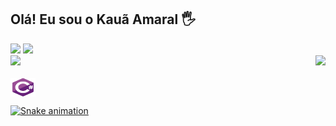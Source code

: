 ## Olá! Eu sou o Kauã Amaral 🖐️

<div> 
  <a href = "mailto:kauaamaral10@gmail.com"><img src="https://img.shields.io/badge/-Gmail-%23333?style=for-the-badge&logo=gmail&logoColor=white" target="_blank"></a>
  <a href="https://www.linkedin.com/in/kauaamaral/" target="_blank"><img src="https://img.shields.io/badge/-LinkedIn-%230077B5?style=for-the-badge&logo=linkedin&logoColor=white" target="_blank"></a> 
</div>

<div align="left">
  <a href="https://github.com/KauaAmaral">
  <img height="180em" src="https://github-readme-stats.vercel.app/api?username=KauaAmaral&show_icons=true&theme=dracula&include_all_commits=true&count_private=true"/>
  <img height="180em" img align="right" src="https://github-readme-stats.vercel.app/api/top-langs/?username=KauaAmaral&layout=compact&langs_count=7&theme=dracula"/>
</div>
  
<div style="display: inline_block"><br>
  <img align="center" alt="Kaua-Csharp" height="30" width="40" src="https://raw.githubusercontent.com/devicons/devicon/master/icons/csharp/csharp-original.svg">
</div>
  
  ![Snake animation](https://github.com/KauaAmaral/KauaAmaral/blob/output/github-contribution-grid-snake.svg)

